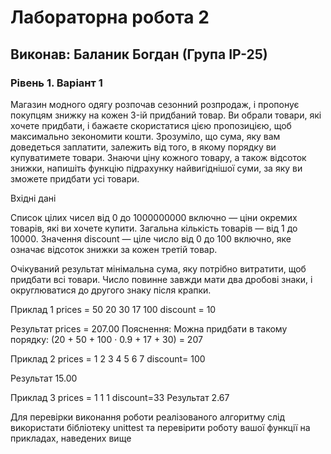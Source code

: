 # Лабораторна робота 2
## Виконав: Баланик Богдан (Група ІР-25)
### Рівень 1. Варіант 1

Магазин модного одягу розпочав сезонний розпродаж, i пропонує покупцям знижку на кожен 3-iй придбаний товар. Ви обрали товари, якi хочете придбати, i бажаєте скористатися цiєю пропозицiєю, щоб максимально зекономити кошти. Зрозумiло, що сума, яку вам доведеться заплатити, залежить вiд того, в якому порядку ви купуватимете товари. Знаючи цiну кожного товару, а також вiдсоток знижки, напишіть функцію підрахунку найвигiднiшої суми, за яку ви зможете придбати усi товари.

Вхiднi данi

Список цiлих чисел вiд 0 до 1000000000 включно — цiни окремих товарiв, якi ви хочете купити. Загальна кiлькiсть товарiв — вiд 1 до 10000. Значення discount — цiле число вiд 0 до 100 включно, яке означає вiдсоток знижки за кожен третiй товар.

Очікуваний результат мiнiмальна сума, яку потрiбно витратити, щоб придбати всi товари. Число повинне завжди мати два дробовi знаки, i округлюватися до другого знаку пiсля крапки.

Приклад 1 prices = 50 20 30 17 100 discount = 10

Результат prices = 207.00 Пояснення: Можна придбати в такому порядку: (20 + 50 + 100 · 0.9 + 17 + 30) = 207

Приклад 2 prices = 1 2 3 4 5 6 7 discount= 100

Результат 15.00

Приклад 3 prices = 1 1 1 discount=33 Результат 2.67

Для перевірки виконання роботи реалізованого алгоритму слід використати бібліотеку unittest та перевірити роботу вашої функції на прикладах, наведених вище